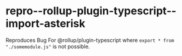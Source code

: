 # repro--rollup-plugin-typescript--import-asterisk
Reproduces Bug For @rollup/plugin-typescript where `export * from "./somemodule.js"` is not possible.
